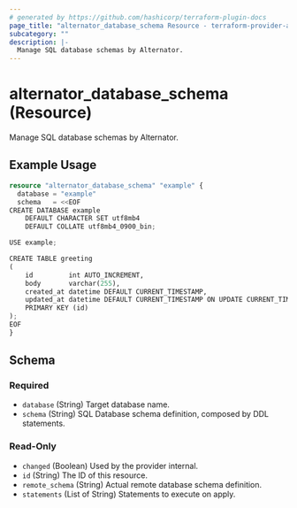 ```yaml
---
# generated by https://github.com/hashicorp/terraform-plugin-docs
page_title: "alternator_database_schema Resource - terraform-provider-alternator"
subcategory: ""
description: |-
  Manage SQL database schemas by Alternator.
---
```


# alternator_database_schema (Resource)

Manage SQL database schemas by Alternator.

## Example Usage

```terraform
resource "alternator_database_schema" "example" {
  database = "example"
  schema   = <<EOF
CREATE DATABASE example
    DEFAULT CHARACTER SET utf8mb4
    DEFAULT COLLATE utf8mb4_0900_bin;

USE example;

CREATE TABLE greeting
(
    id         int AUTO_INCREMENT,
    body       varchar(255),
    created_at datetime DEFAULT CURRENT_TIMESTAMP,
    updated_at datetime DEFAULT CURRENT_TIMESTAMP ON UPDATE CURRENT_TIMESTAMP,
    PRIMARY KEY (id)
);
EOF
}
```

<!-- schema generated by tfplugindocs -->
## Schema

### Required

- `database` (String) Target database name.
- `schema` (String) SQL Database schema definition, composed by DDL statements.

### Read-Only

- `changed` (Boolean) Used by the provider internal.
- `id` (String) The ID of this resource.
- `remote_schema` (String) Actual remote database schema definition.
- `statements` (List of String) Statements to execute on apply.


